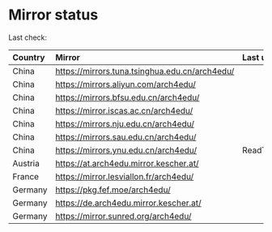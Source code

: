 <script src="./time.js"></script>
# Mirror status
Last check: <script type="text/javascript">localize(1690249623.113149);</script>

|Country|Mirror|Last update|
|:------|:-----|:----------|
|China|https://mirrors.tuna.tsinghua.edu.cn/arch4edu/|<script type="text/javascript">localize(1690223512);</script>|
|China|https://mirrors.aliyun.com/arch4edu/|<script type="text/javascript">localize(1690180277);</script>|
|China|https://mirrors.bfsu.edu.cn/arch4edu/|<script type="text/javascript">localize(1690180277);</script>|
|China|https://mirror.iscas.ac.cn/arch4edu/|<script type="text/javascript">localize(1690223512);</script>|
|China|https://mirrors.nju.edu.cn/arch4edu/|<script type="text/javascript">localize(1690223512);</script>|
|China|https://mirrors.sau.edu.cn/arch4edu/|<script type="text/javascript">localize(1690223512);</script>|
|China|https://mirrors.ynu.edu.cn/arch4edu/|ReadTimeout|
|Austria|https://at.arch4edu.mirror.kescher.at/|<script type="text/javascript">localize(1690223512);</script>|
|France|https://mirror.lesviallon.fr/arch4edu/|<script type="text/javascript">localize(1689402753);</script>|
|Germany|https://pkg.fef.moe/arch4edu/|<script type="text/javascript">localize(1690223512);</script>|
|Germany|https://de.arch4edu.mirror.kescher.at/|<script type="text/javascript">localize(1690223512);</script>|
|Germany|https://mirror.sunred.org/arch4edu/|<script type="text/javascript">localize(1690223512);</script>|

<script src="./tablefilter/tablefilter.js"></script>
<script src="./table.js"></script>